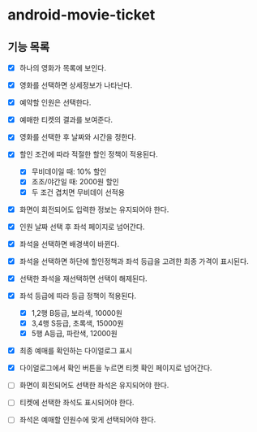 # android-movie-ticket

## 기능 목록
- [X] 하나의 영화가 목록에 보인다. 
- [X] 영화를 선택하면 상세정보가 나타난다.
- [X] 예약할 인원은 선택한다.
- [X] 예매한 티켓의 결과를 보여준다.

- [X] 영화를 선택한 후 날짜와 시간을 정한다.
- [X] 할인 조건에 따라 적절한 할인 정책이 적용된다.
  - [X] 무비데이일 때: 10% 할인
  - [X] 조조/야간일 때: 2000원 할인
  - [X] 두 조건 겹치면 무비데이 선적용
- [X] 화면이 회전되어도 입력한 정보는 유지되어야 한다.

- [X] 인원 날짜 선택 후 좌석 페이지로 넘어간다.
- [X] 좌석을 선택하면 배경색이 바뀐다.
- [X] 좌석을 선택하면 하단에 할인정책과 좌석 등급을 고려한 최종 가격이 표시된다.
- [X] 선택한 좌석을 재선택하면 선택이 해제된다.
- [X] 좌석 등급에 따라 등급 정책이 적용된다.
  - [X] 1,2행 B등급, 보라색, 10000원
  - [X] 3,4행 S등급, 초록색, 15000원
  - [X] 5행 A등급, 파란색, 12000원
- [X] 최종 예매를 확인하는 다이얼로그 표시
- [X] 다이얼로그에서 확인 버튼을 누르면 티켓 확인 페이지로 넘어간다.
- [ ] 화면이 회전되어도 선택한 좌석은 유지되어야 한다.
- [ ] 티켓에 선택한 좌석도 표시되어야 한다.
- [ ] 좌석은 예매할 인원수에 맞게 선택되어야 한다.
